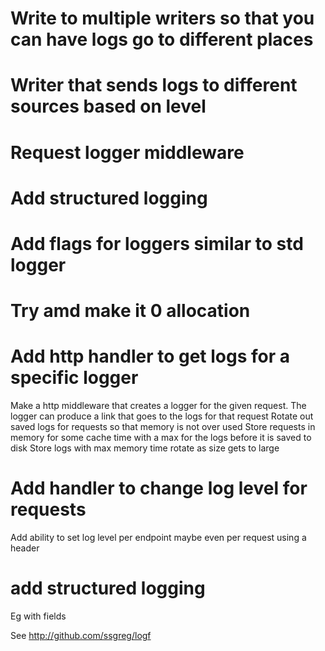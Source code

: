 # Write to multiple writers so that you can have logs go to different places
# Writer that sends logs to different sources based on level
# Request logger middleware 
# Add structured logging 
# Add flags for loggers similar to std logger
# Try amd make it 0 allocation

# Add http handler to get logs for a specific logger 
Make a http middleware that creates a logger for the given request.
The logger can produce a link that goes to the logs for that request
Rotate out saved logs for requests so that memory is not over used
Store requests in memory for some cache time with a max for the logs before it is saved to disk
Store logs with max memory time rotate as size gets to large

# Add handler to change log level for requests
Add ability to set log level per endpoint maybe even per request using a header

# add structured logging
Eg with fields 

See http://github.com/ssgreg/logf
